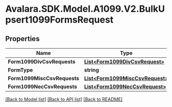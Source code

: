 # Avalara.SDK.Model.A1099.V2.BulkUpsert1099FormsRequest

## Properties

Name | Type | Description | Notes
------------ | ------------- | ------------- | -------------
**Form1099DivCsvRequests** | [**List&lt;Form1099DivCsvRequest&gt;**](Form1099DivCsvRequest.md) |  | [optional] 
**FormType** | **string** |  | [optional] 
**Form1099MiscCsvRequests** | [**List&lt;Form1099MiscCsvRequest&gt;**](Form1099MiscCsvRequest.md) |  | [optional] 
**Form1099NecCsvRequests** | [**List&lt;Form1099NecCsvRequest&gt;**](Form1099NecCsvRequest.md) |  | [optional] 

[[Back to Model list]](../../../README.md#documentation-for-models) [[Back to API list]](../../../README.md#documentation-for-api-endpoints) [[Back to README]](../../../README.md)

